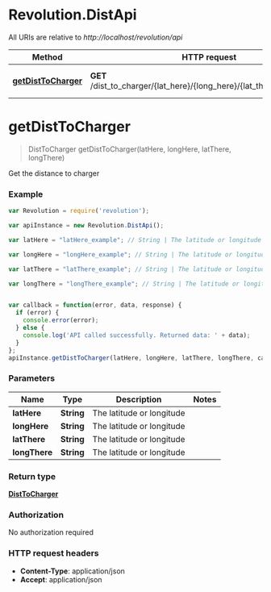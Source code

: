 # Revolution.DistApi

All URIs are relative to *http://localhost/revolution/api*

Method | HTTP request | Description
------------- | ------------- | -------------
[**getDistToCharger**](DistApi.md#getDistToCharger) | **GET** /dist_to_charger/{lat_here}/{long_here}/{lat_there}/{long_there} | Get the distance to charger


<a name="getDistToCharger"></a>
# **getDistToCharger**
> DistToCharger getDistToCharger(latHere, longHere, latThere, longThere)

Get the distance to charger

### Example
```javascript
var Revolution = require('revolution');

var apiInstance = new Revolution.DistApi();

var latHere = "latHere_example"; // String | The latitude or longitude

var longHere = "longHere_example"; // String | The latitude or longitude

var latThere = "latThere_example"; // String | The latitude or longitude

var longThere = "longThere_example"; // String | The latitude or longitude


var callback = function(error, data, response) {
  if (error) {
    console.error(error);
  } else {
    console.log('API called successfully. Returned data: ' + data);
  }
};
apiInstance.getDistToCharger(latHere, longHere, latThere, longThere, callback);
```

### Parameters

Name | Type | Description  | Notes
------------- | ------------- | ------------- | -------------
 **latHere** | **String**| The latitude or longitude | 
 **longHere** | **String**| The latitude or longitude | 
 **latThere** | **String**| The latitude or longitude | 
 **longThere** | **String**| The latitude or longitude | 

### Return type

[**DistToCharger**](DistToCharger.md)

### Authorization

No authorization required

### HTTP request headers

 - **Content-Type**: application/json
 - **Accept**: application/json

